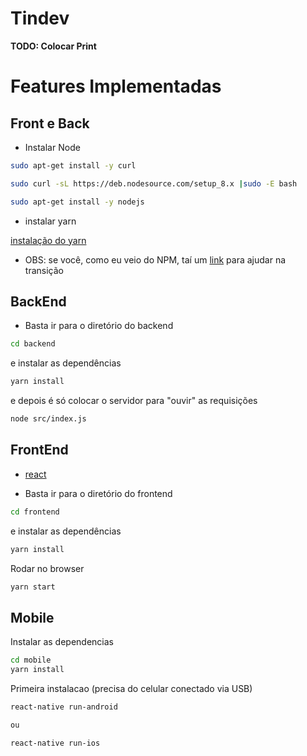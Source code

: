 # Tindev

**TODO: Colocar Print**

# Features Implementadas

## Front e Back

- Instalar Node

```sh
sudo apt-get install -y curl
```

```sh
sudo curl -sL https://deb.nodesource.com/setup_8.x |sudo -E bash
```

```sh
sudo apt-get install -y nodejs
```

- instalar yarn

[instalação do yarn](https://yarnpkg.com/pt-BR/docs/install#debian-stable)


- OBS: se você, como eu veio do NPM, taí um [link](https://yarnpkg.com/lang/pt-br/docs/migrating-from-npm/) para ajudar na transição


## BackEnd

- Basta ir para o diretório do backend
```sh
cd backend
```

e instalar as dependências
```sh
yarn install
```

e depois é só colocar o servidor para "ouvir" as requisições
```sh
node src/index.js
```


## FrontEnd

- [react](https://reactjs.org/docs/getting-started.html)

- Basta ir para o diretório do frontend
```sh
cd frontend
```

e instalar as dependências
```sh
yarn install
```

Rodar no browser
```sh
yarn start
```

## Mobile

Instalar as dependencias

```sh
cd mobile
yarn install
```

Primeira instalacao (precisa do celular conectado via USB)

```sh
react-native run-android

ou

react-native run-ios
```


